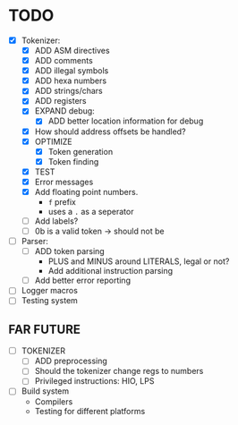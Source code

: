 # TODO

- [X] Tokenizer:
    - [X] ADD ASM directives
    - [X] ADD comments
    - [X] ADD illegal symbols
    - [X] ADD hexa numbers
    - [X] ADD strings/chars
    - [X] ADD registers
    - [X] EXPAND debug:
        - [X] ADD better location information for debug
    - [X] How should address offsets be handled?
    - [X] OPTIMIZE
        - [X] Token generation
        - [X] Token finding
    - [X] TEST
    - [X] Error messages
    - [X] Add floating point numbers.
        - `f` prefix
        - uses a `.` as a seperator
    - [ ] Add labels?
    - [ ] 0b is a valid token -> should not be
- [ ] Parser:
    - [ ] ADD token parsing
        - PLUS and MINUS around LITERALS, legal or not?
        - Add additional instruction parsing
    - [ ] Add better error reporting

- [ ] Logger macros
- [ ] Testing system

## FAR FUTURE

- [ ] TOKENIZER 
    - [ ] ADD preprocessing
    - [ ] Should the tokenizer change regs to numbers
    - [ ] Privileged instructions: HIO, LPS
- [ ] Build system
    - Compilers
    - Testing for different platforms
